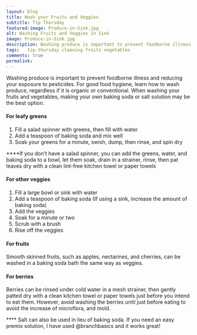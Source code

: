 ```yaml
---
layout: blog
title: Wash your Fruits and Veggies
subtitle: Tip Thursday
featured-image: Produce-in-Sink.jpg
alt: Washing Fruits and Veggies in Sink
image: Produce-in-Sink.jpg
description: Washing produce is important to prevent foodborne illness and reducing your exposure to pesticides. For good food hygiene, learn how to wash produce, regardless if it is organic or conventional.
tags:   tip-thursday cleaning fruits vegetables
comments: true
permalink:
---
```

Washing produce is important to prevent foodborne illness and reducing your exposure to pesticides. For good food hygiene, learn how to wash produce, regardless if it is organic or conventional. When washing your fruits and vegetables, making your own baking soda or salt solution may be the best option.

#### For leafy greens
1. Fill a salad spinner with greens, then fill with water
2. Add a teaspoon of baking soda and mix well
3. Soak your greens for a minute, swish, dump, then rinse, and spin dry

****If you don’t have a salad spinner, you can add the greens, water, and baking soda to a bowl, let them soak, drain in a strainer, rinse, then pat leaves dry with a clean lint-free kitchen towel or paper towels                        



#### For other veggies
1. Fill a large bowl or sink with water
2. Add a teaspoon of baking soda (If using a sink, increase the amount of baking soda)</li>
3. Add the veggies
4. Soak for a minute or two
5. Scrub with a brush
6. Rise off the veggies

#### For fruits
Smooth skinned fruits, such as apples, nectarines, and cherries, can be washed in a baking soda bath the same way as veggies.


#### For berries
Berries can be rinsed under cold water in a mesh strainer, then gently patted dry with a clean kitchen towel or paper towels just before you intend to eat them. However, avoid washing the berries until just before eating to avoid the increase of microflora, and mold.

**** Salt can also be used in lieu of baking soda. If you need an easy premix solution, I have used @branchbasics and it works great!
